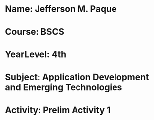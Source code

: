 # Name: Jefferson M. Paque
# Course: BSCS
# YearLevel: 4th
# Subject:  Application Development and Emerging Technologies
# Activity:  Prelim Activity 1